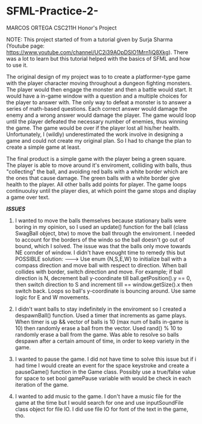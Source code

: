 # SFML-Practice-2-
MARCOS ORTEGA
CSC211H Honor's Project


NOTE: This project started of from a tutorial given by Surja Sharma (Youtube page: https://www.youtube.com/channel/UC2i39AOpDSlO1Mrn1jQ8Xkg).
There was a lot to learn but this tutorial helped with the basics of SFML and how to use it.

The original design of my project was to to create a platformer-type game with the player character moving throughout a dungeon fighting monsters.
The player would then engage the monster and then a battle would start. It would have a in-game window with a question and a multiple choices for the player to answer with.
The only way to defeat a monster is to answer a series of math-based questions. Each correct answer would damage the enemy and a wrong answer would damage the
player. The game would loop until the player defeated the necessary number of enemies, thus winning the game. The game would be over if the player lost all his/her health. 
Unfortunately, I (wildly) underestimated the work involve in designing a game and could not create my original plan. So I had to change the plan to create a simple game at least.

The final product is a simple game with the player being a green square. The player is able to move around it's enviroment, colliding with balls, thus "collecting" 
the ball, and avoiding red balls with a white border which are the ones that cause damage. The green balls with a white border give health to the player.
All other balls add points for player. The game loops continuoulsy until the player dies, at which point the game stops and display a game over text. 

***ISSUES***
1. I wanted to move the balls themselves because stationary balls were boring in my opinion, so I used an update() function for the ball (class SwagBall object, btw) to 
   move the ball through the enviroment. I needed to account for the borders of the windo so the ball doesn't go out of bound, which I solved. The issue was that the balls 
   only move towards NE cornder of window. I didn't have enought time to remedy this but POSSIBLE solution:
---> Use enum {N,S,E,W} to initialize ball with a compass direction and move ball with respect to direction. When ball collides with border, switch direction and move.
       For example; if ball direction is N, decrement ball y-coordinate till ball.getPosition().y == 0, then switch direction to S and increment till == window.getSize().x 
       then switch back. Loops so ball's y-coordinate is bouncing around. Use same logic for E and W movements.
       
2. I didn't want balls to stay indefinitely in the enviroment so I created a despawnBall() function. Used a timer that increments as game plays. When timer is up && vector
   of balls is 10 (max num of balls in-game is 10) then randomly erase a ball from the vector. Used rand() % 10 to randomly erase a ball from the game. Was able to resolve
   so balls despawn after a certain amount of time, in order to keep variety in the game.

3. I wanted to pause the game. I did not have time to solve this issue but if i had time I would create an event for the space keystroke and create a pauseGame() function in
   the Game class. Possibly use a true/false value for space to set bool gamePause variable with would be check in each iteration of the game.
   
4. I wanted to add music to the game. I don't have a music file for the game at the time but I would search for one and use inputSoundFile class object for file IO. I did use
   file IO for font of the text in the game, tho.
